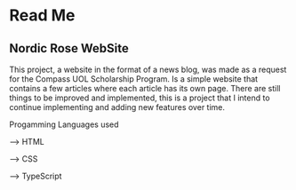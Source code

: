 # Read Me
## Nordic Rose WebSite

This project, a website in the format of a news blog, was made as a request for the Compass UOL Scholarship Program. Is a simple website that contains a few articles where each article has its own page. There are still things to be improved and implemented, this is a project that I intend to continue implementing and adding new features over time.

Progamming Languages used

--> HTML

--> CSS

--> TypeScript
